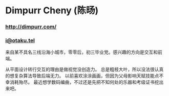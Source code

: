 # Dimpurr Cheny (陈旸)
### http://dimpurr.com/
### i@otaku.tel

来自某不具名三线沿海小城市，零零后，初三毕业党。感兴趣的方向是交互和前端。

从平面设计转行交互的理由是做视觉没创造力。
总是粗枝大叶，所以没法很认真的想复杂算法导致后端无力。
以前喜欢涂涂画画，但因为父母影响天赋技能点不幸消耗殆尽。
最近想学数码编曲，不过还是先把不知何处的乐器和考级证书挖出来吧。